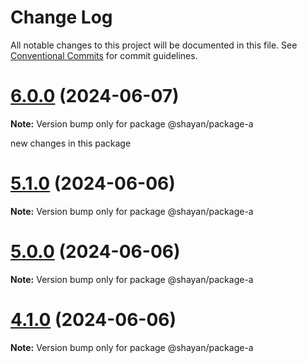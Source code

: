 # Change Log

All notable changes to this project will be documented in this file.
See [Conventional Commits](https://conventionalcommits.org) for commit guidelines.

# [6.0.0](https://github.com/gitsheyno/monorepo-test/compare/v5.2.0...v6.0.0) (2024-06-07)

**Note:** Version bump only for package @shayan/package-a

new changes in this package





# [5.1.0](https://github.com/gitsheyno/monorepo-test/compare/v5.0.0...v5.1.0) (2024-06-06)

**Note:** Version bump only for package @shayan/package-a





# [5.0.0](https://github.com/gitsheyno/monorepo-test/compare/v4.1.0...v5.0.0) (2024-06-06)

**Note:** Version bump only for package @shayan/package-a





# [4.1.0](https://github.com/gitsheyno/monorepo-test/compare/v4.0.0...v4.1.0) (2024-06-06)

**Note:** Version bump only for package @shayan/package-a
